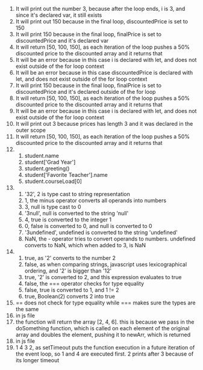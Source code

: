 1. It will print out the number 3, because after the loop ends, i is 3,
and since it's declared var, it still exists
2. It will print out 150 because in the final loop, discountedPrice is set to 150
3. It will print 150 because in the final loop, finalPrice is set to discountedPrice and it's declared var
4. It will return [50, 100, 150], as each iteration of the loop pushes a 50% discounted price
to the discounted array and it returns that
5. It will be an error because in this case i is declared with let, and does not exist outside of the for loop context
6. It will be an error because in this case discountedPrice is declared with let, and does not exist outside of the for loop context
7. It will print 150 because in the final loop, finalPrice is set to discountedPrice and it's declared outside of the for loop
8. It will return [50, 100, 150], as each iteration of the loop pushes a 50% discounted price 
to the discounted array and it returns that
9. It will be an error because in this case i is declared with let, and does not exist outside of the for loop context
10. It will print out 3 because prices has length 3 and it was declared in the outer scope
11. It will return [50, 100, 150], as each iteration of the loop pushes a 50% discounted price
to the discounted array and it returns that
12. 
    1. student.name
    2. student['Grad Year']
    3. student.greeting()
    4. student['Favorite Teacher'].name
    5. student.courseLoad[0]
13. 
    1. '32', 2 is type cast to string representation
    2. 1, the minus operator converts all operands into numbers
    3. 3, null is type cast to 0
    4. '3null', null is converted to the string 'null'
    5. 4, true is converted to the integer 1
    6. 0, false is converted to 0, and null is converted to 0
    7. '3undefined', undefined is converted to the string 'undefined'
    8. NaN, the - operator tries to convert operands to numbers. undefined converts to NaN, which when added to 3, is NaN
14. 
    1. true, as '2' converts to the number 2
    2. false, as when comparing strings, javascript uses lexicographical ordering, and '2' is bigger than '12'
    3. true, '2' is converted to 2, and this expression evaluates to true
    4. false, the === operator checks for type equality
    5. false, true is converted to 1, and 1 != 2
    6. true, Boolean(2) converts 2 into true
15. == does not check for type equality while === makes sure the types are the same
16. in js file
17. the function will return the array [2, 4, 6]. this is because we pass in the
doSomething function, which is called on each element of the original array and
doubles the element, pushing it to newArr, which is returned
18. in js file
19. 1 4 3 2, as setTimeout puts the function execution in a future iteration
of the event loop, so 1 and 4 are executed first. 2 prints after 3 because of its longer timeout
 